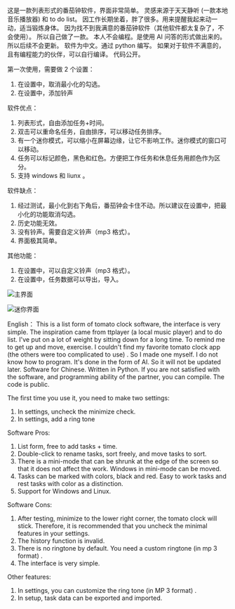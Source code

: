 这是一款列表形式的番茄钟软件，界面非常简单。
灵感来源于天天静听 (一款本地音乐播放器) 和 to do list。
因工作长期坐着，胖了很多。用来提醒我起来动一动，适当锻炼身体。
因为找不到我满意的番茄钟软件（其他软件都太复杂了，不会使用）。
所以自己做了一款。
本人不会编程。是使用 AI 问答的形式做出来的。
所以后续不会更新。
软件为中文。通过 python 编写。
如果对于软件不满意的，且有编程能力的伙伴，可以自行编译。
代码公开。

第一次使用，需要做 2 个设置：
1. 在设置中，取消最小化的勾选。
2. 在设置中，添加铃声

软件优点：
1. 列表形式，自由添加任务+时间。
2. 双击可以重命名任务，自由排序，可以移动任务排序。
3. 有一个迷你模式，可以缩小在屏幕边缘，让它不影响工作。迷你模式的窗口可以移动。
4. 任务可以标记颜色，黑色和红色。方便把工作任务和休息任务用颜色作为区分。
5. 支持 windows 和 liunx 。

软件缺点：
1. 经过测试，最小化到右下角后，番茄钟会卡住不动。所以建议在设置中，把最小化的功能取消勾选。
2. 历史功能无效。
3. 没有铃声。需要自定义铃声（mp3 格式）。
4. 界面极其简单。

其他功能：
1. 在设置中，可以自定义铃声（mp3 格式）。
2. 在设置中，任务数据可以导出，导入。

![主界面](https://github.com/user-attachments/assets/f2db4ba1-3051-4b91-842a-b025b5bfb26c)

![迷你界面](https://github.com/user-attachments/assets/19228928-7941-4e4f-80cd-699a042eafda)

English：
This is a list form of tomato clock software, the interface is very simple.
The inspiration came from ttplayer (a local music player) and to do list.
I've put on a lot of weight by sitting down for a long time. To remind me to get up and move, exercise.
I couldn't find my favorite tomato clock app (the others were too complicated to use) .
So I made one myself.
I do not know how to program. It's done in the form of AI.
So it will not be updated later.
Software for Chinese. Written in Python.
If you are not satisfied with the software, and programming ability of the partner, you can compile.
The code is public.

The first time you use it, you need to make two settings:
1. In settings, uncheck the minimize check.
2. In settings, add a ring tone

Software Pros:
1. List form, free to add tasks + time.
2. Double-click to rename tasks, sort freely, and move tasks to sort.
3. There is a mini-mode that can be shrunk at the edge of the screen so that it does not affect the work. Windows in mini-mode can be moved.
4. Tasks can be marked with colors, black and red. Easy to work tasks and rest tasks with color as a distinction.
5. Support for Windows and Linux.

Software Cons:
1. After testing, minimize to the lower right corner, the tomato clock will stick. Therefore, it is recommended that you uncheck the minimal features in your settings.
2. The history function is invalid.
3. There is no ringtone by default. You need a custom ringtone (in mp 3 format) .
4. The interface is very simple.

Other features:
1. In settings, you can customize the ring tone (in MP 3 format) .
2. In setup, task data can be exported and imported.

